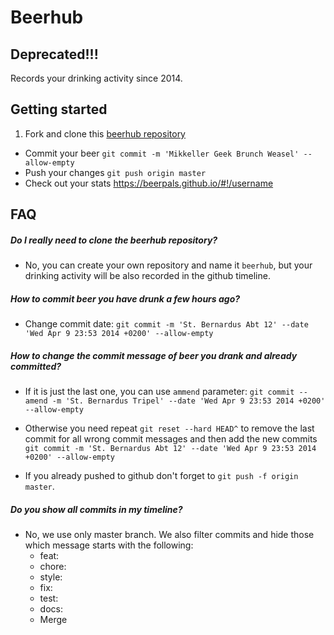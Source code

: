# Beerhub

## Deprecated!!!

Records your drinking activity since 2014.

## Getting started

1. Fork and clone this [beerhub repository](https://github.com/beerpals/beerhub)
- Commit your beer ```git commit -m 'Mikkeller Geek Brunch Weasel' --allow-empty```
- Push your changes ```git push origin master```
- Check out your stats https://beerpals.github.io/#!/username

## FAQ

##### Do I really need to clone the beerhub repository?

- No, you can create your own repository and name it `beerhub`, but your drinking activity will be also recorded in the github timeline.

##### How to commit beer you have drunk a few hours ago?

- Change commit date: ```git commit -m 'St. Bernardus Abt 12' --date 'Wed Apr 9 23:53 2014 +0200' --allow-empty```

##### How to change the commit message of beer you drank and already committed?

- If it is just the last one, you can use `ammend` parameter: ```git commit --amend -m 'St. Bernardus Tripel' --date 'Wed Apr 9 23:53 2014 +0200' --allow-empty```

- Otherwise you need repeat ```git reset --hard HEAD^``` to remove the last commit for all wrong commit messages and then add the new commits ```git commit -m 'St. Bernardus Abt 12' --date 'Wed Apr 9 23:53 2014 +0200' --allow-empty```

- If you already pushed to github don't forget to ```git push -f origin master```.

##### Do you show all commits in my timeline?

- No, we use only master branch. We also filter commits and hide those which message starts with the following:
  - feat:
  - chore:
  - style:
  - fix:
  - test:
  - docs:
  - Merge 
